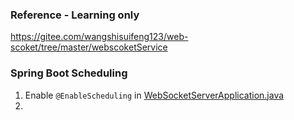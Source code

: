 ### Reference - Learning only

https://gitee.com/wangshisuifeng123/web-scoket/tree/master/webscoketService

### Spring Boot Scheduling 
1. Enable `@EnableScheduling` in [WebSocketServerApplication.java](src/main/java/com/jsun/websocket/WebSocketServerApplication.java)
2. 